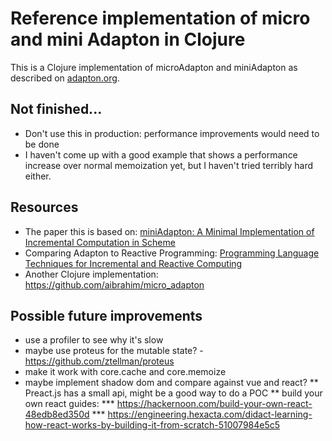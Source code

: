 # Reference implementation of micro and mini Adapton in Clojure

This is a Clojure implementation of microAdapton and miniAdapton as described on [adapton.org](adapton.org).

## Not finished...
* Don't use this in production: performance improvements would need to be done 
* I haven't come up with a good example that shows a performance increase over normal memoization yet, but I haven't tried terribly hard either.

## Resources
* The paper this is based on: [miniAdapton: A Minimal Implementation of Incremental Computation in Scheme](https://arxiv.org/abs/1609.05337)
* Comparing Adapton to Reactive Programming: [Programming Language Techniques for Incremental and
Reactive Computing](http://www.informatik.uni-marburg.de/~seba/publications/IC-dagstuhl.pdf)
* Another Clojure implementation: https://github.com/aibrahim/micro_adapton

## Possible future improvements
* use a profiler to see why it's slow
* maybe use proteus for the mutable state? - https://github.com/ztellman/proteus
* make it work with core.cache and core.memoize
* maybe implement shadow dom and compare against vue and react?
** Preact.js has a small api, might be a good way to do a POC
** build your own react guides:
*** https://hackernoon.com/build-your-own-react-48edb8ed350d
*** https://engineering.hexacta.com/didact-learning-how-react-works-by-building-it-from-scratch-51007984e5c5

